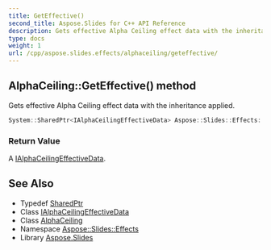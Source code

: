 ```yaml
---
title: GetEffective()
second_title: Aspose.Slides for C++ API Reference
description: Gets effective Alpha Ceiling effect data with the inheritance applied.
type: docs
weight: 1
url: /cpp/aspose.slides.effects/alphaceiling/geteffective/
---
```

## AlphaCeiling::GetEffective() method


Gets effective Alpha Ceiling effect data with the inheritance applied.

```cpp
System::SharedPtr<IAlphaCeilingEffectiveData> Aspose::Slides::Effects::AlphaCeiling::GetEffective() override
```


### Return Value

A [IAlphaCeilingEffectiveData](../../ialphaceilingeffectivedata/).

## See Also

* Typedef [SharedPtr](../../system/sharedptr/)
* Class [IAlphaCeilingEffectiveData](../ialphaceilingeffectivedata/)
* Class [AlphaCeiling](./)
* Namespace [Aspose::Slides::Effects](../)
* Library [Aspose.Slides](../../)